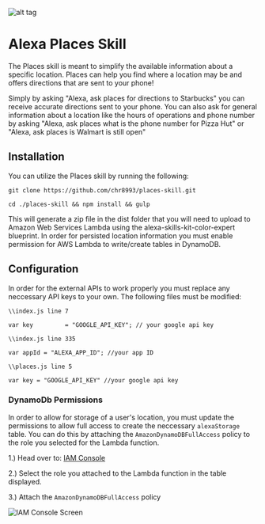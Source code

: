 ![alt tag](https://res.cloudinary.com/cinemate/image/upload/w_150/places_large_vuwqbh.png)
# Alexa Places Skill
The Places skill is meant to simplify the available information about a specific location. Places can help you find where a location may be and offers directions that are sent to your phone!

Simply by asking "Alexa, ask places for directions to Starbucks" you can receive accurate directions sent to your phone. You can also ask for general information about a location like the hours of operations and phone number by asking "Alexa, ask places what is the phone number for Pizza Hut" or "Alexa, ask places is Walmart is still open"

## Installation
You can utilize the Places skill by running the following:

`git clone https://github.com/chr8993/places-skill.git`

`cd ./places-skill && npm install && gulp`

This will generate a zip file in the dist folder that you will need to upload to Amazon Web Services Lambda using the alexa-skills-kit-color-expert blueprint. In order for persisted location information you must enable permission for AWS Lambda to write/create tables in DynamoDB.

## Configuration
In order for the external APIs to work properly you must replace any neccessary API keys to your own. The following files must be modified:

`\\index.js line 7`

`var key         = "GOOGLE_API_KEY"; // your google api key`

`\\index.js line 335`

`var appId = "ALEXA_APP_ID"; //your app ID`

`\\places.js line 5`

`var key = "GOOGLE_API_KEY" //your google api key`

### DynamoDb Permissions
In order to allow for storage of a user's location, you must update the permissions to allow full access to create the neccessary `alexaStorage` table. You can do this by attaching the `AmazonDynamoDBFullAccess` policy to the role you selected for the Lambda function.

1.) Head over to: [IAM Console](https://console.aws.amazon.com/iam/home#roles)

2.) Select the role you attached to the Lambda function in the table displayed.

3.) Attach the `AmazonDynamoDBFullAccess` policy


![IAM Console Screen](http://res.cloudinary.com/cinemate/image/upload/udpate_policy_le089u.jpg)
